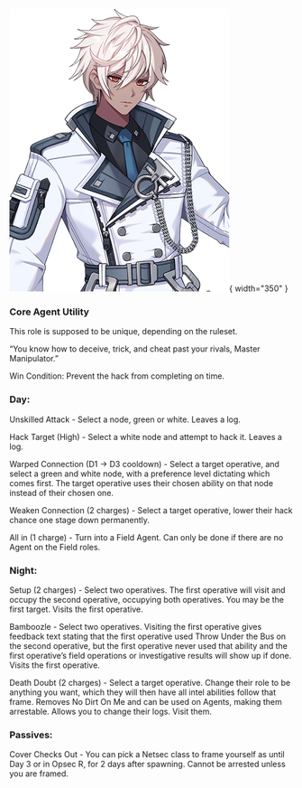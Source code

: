 ![mastermanipulator.png](Images/mastermanipulator.png){ width="350" }

### **Core Agent Utility**

This role is supposed to be unique, depending on the ruleset.

“You know how to deceive, trick, and cheat past your rivals, Master Manipulator.”

Win Condition: Prevent the hack from completing on time.

### **Day:**

Unskilled Attack - Select a node, green or white. Leaves a log.

Hack Target (High) - Select a white node and attempt to hack it. Leaves a log.

Warped Connection (D1 -> D3 cooldown) - Select a target operative, and select a green and white node, with a preference level dictating which comes first. The target operative uses their chosen ability on that node instead of their chosen one.

Weaken Connection (2 charges) - Select a target operative, lower their hack chance one stage down permanently.

All in (1 charge) - Turn into a Field Agent. Can only be done if there are no Agent on the Field roles.

### **Night:**

Setup (2 charges) - Select two operatives. The first operative will visit and occupy the second operative, occupying both operatives. You may be the first target. Visits the first operative.

Bamboozle - Select two operatives. Visiting the first operative gives feedback text stating that the first operative used Throw Under the Bus on the second operative, but the first operative never used that ability and the first operative’s field operations or investigative results will show up if done. Visits the first operative.

Death Doubt (2 charges) - Select a target operative. Change their role to be anything you want, which they will then have all intel abilities follow that frame. Removes No Dirt On Me and can be used on Agents, making them arrestable. Allows you to change their logs. Visit them.

### **Passives:**

Cover Checks Out - You can pick a Netsec class to frame yourself as until Day 3 or in Opsec R, for 2 days after spawning. Cannot be arrested unless you are framed.